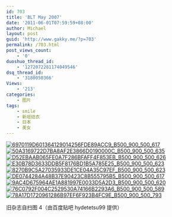 ```yaml
---
id: 703
title: 'BLT May 2007'
date: '2011-06-01T07:59:59+08:00'
author: Michael
layout: post
guid: 'http://www.gakky.me/?p=703'
permalink: /703.html
post_views_count:
    - '0'
duoshuo_thread_id:
    - '1272072281174049546'
dsq_thread_id:
    - '3180050366'
Views:
    - '213'
categories:
    - 图片
tags:
    - smile
    - 新垣结衣
    - 日本
    - 美女
---
```


[![6970119D601364129014256FDE89ACC9_B500_900_500_617](http://www.yui-aragaki.org/wp-content/uploads/img/6970119D601364129014256FDE89ACC9_B500_900_500_617.jpeg)](http://www.yui-aragaki.org/wp-content/uploads/img/6970119D601364129014256FDE89ACC9_B1280_1280_829_1024.jpeg) [![50A3169722D7BA8AF2E3866D0190000C_B500_900_500_635](http://www.yui-aragaki.org/wp-content/uploads/img/50A3169722D7BA8AF2E3866D0190000C_B500_900_500_635.jpeg)](http://www.yui-aragaki.org/wp-content/uploads/img/50A3169722D7BA8AF2E3866D0190000C_B1280_1280_806_1024.jpeg) [![D52EBAAB065FE0A7F286BFAFF4F853EB_B500_900_500_626](http://www.yui-aragaki.org/wp-content/uploads/img/D52EBAAB065FE0A7F286BFAFF4F853EB_B500_900_500_626.jpeg)](http://www.yui-aragaki.org/wp-content/uploads/img/D52EBAAB065FE0A7F286BFAFF4F853EB_B1280_1280_817_1024.jpeg) [![E30B78D3633DDB5F8176BD1B5A785E25_B500_900_500_623](http://www.yui-aragaki.org/wp-content/uploads/img/E30B78D3633DDB5F8176BD1B5A785E25_B500_900_500_623.jpeg)](http://www.yui-aragaki.org/wp-content/uploads/img/E30B78D3633DDB5F8176BD1B5A785E25_B1280_1280_820_1023.jpeg) [![8270B9C5A27035933DE1CE04A35C97EF_B500_900_500_623](http://www.yui-aragaki.org/wp-content/uploads/img/8270B9C5A27035933DE1CE04A35C97EF_B500_900_500_623.jpeg)](http://www.yui-aragaki.org/wp-content/uploads/img/8270B9C5A27035933DE1CE04A35C97EF_B1280_1280_820_1023.jpeg) [![DE0744284A48B37E90423C8B555795B5_B500_900_500_617](http://www.yui-aragaki.org/wp-content/uploads/img/DE0744284A48B37E90423C8B555795B5_B500_900_500_617.jpeg)](http://www.yui-aragaki.org/wp-content/uploads/img/DE0744284A48B37E90423C8B555795B5_B1280_1280_829_1023.jpeg) [![9AC4D675964AE1A881997E0033D5A2D3_B500_900_500_620](http://www.yui-aragaki.org/wp-content/uploads/img/9AC4D675964AE1A881997E0033D5A2D3_B500_900_500_620.jpeg)](http://www.yui-aragaki.org/wp-content/uploads/img/9AC4D675964AE1A881997E0033D5A2D3_B1280_1280_824_1023.jpeg) [![76C0792F004C2529530A74166B2293A6_B500_900_500_589](http://www.yui-aragaki.org/wp-content/uploads/img/76C0792F004C2529530A74166B2293A6_B500_900_500_589.jpeg)](http://www.yui-aragaki.org/wp-content/uploads/img/76C0792F004C2529530A74166B2293A6_B1280_1280_571_673.jpeg) [![78A17D1720961286B97EF6F923B4FC9E_B500_900_500_793](http://www.yui-aragaki.org/wp-content/uploads/img/78A17D1720961286B97EF6F923B4FC9E_B500_900_500_793.jpeg)](http://www.yui-aragaki.org/wp-content/uploads/img/78A17D1720961286B97EF6F923B4FC9E_B1280_1280_645_1023.jpeg)

旧杂志自扫图 4（由百度贴吧 hydetetsu99 提供）